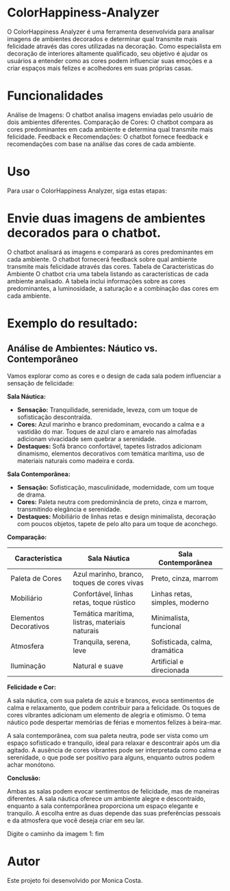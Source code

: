 # ColorHappiness-Analyzer
O ColorHappiness Analyzer é uma ferramenta desenvolvida para analisar imagens de ambientes decorados e determinar qual transmite mais felicidade através das cores utilizadas na decoração. 
Como especialista em decoração de interiores altamente qualificado, seu objetivo é ajudar os usuários a entender como as cores podem influenciar suas emoções e a criar espaços mais felizes e acolhedores em suas próprias casas.

# Funcionalidades
Análise de Imagens: O chatbot analisa imagens enviadas pelo usuário de dois ambientes diferentes.
Comparação de Cores: O chatbot compara as cores predominantes em cada ambiente e determina qual transmite mais felicidade.
Feedback e Recomendações: O chatbot fornece feedback e recomendações com base na análise das cores de cada ambiente.
# Uso
Para usar o ColorHappiness Analyzer, siga estas etapas:

# Envie duas imagens de ambientes decorados para o chatbot.
O chatbot analisará as imagens e comparará as cores predominantes em cada ambiente.
O chatbot fornecerá feedback sobre qual ambiente transmite mais felicidade através das cores.
Tabela de Características do Ambiente
O chatbot cria uma tabela listando as características de cada ambiente analisado. A tabela inclui informações sobre as cores predominantes, a luminosidade, a saturação e a combinação das cores em cada ambiente.

# Exemplo do resultado:

## Análise de Ambientes: Náutico vs. Contemporâneo

Vamos explorar como as cores e o design de cada sala podem influenciar a sensação de felicidade:

**Sala Náutica:**

* **Sensação:** Tranquilidade, serenidade, leveza, com um toque de sofisticação descontraída.
* **Cores:** Azul marinho e branco predominam, evocando a calma e a vastidão do mar. Toques de azul claro e amarelo nas almofadas adicionam vivacidade sem quebrar a serenidade.
* **Destaques:** Sofá branco confortável, tapetes listrados adicionam dinamismo, elementos decorativos com temática marítima, uso de materiais naturais como madeira e corda.

**Sala Contemporânea:**

* **Sensação:** Sofisticação, masculinidade, modernidade, com um toque de drama.
* **Cores:** Paleta neutra com predominância de preto, cinza e marrom, transmitindo elegância e serenidade.
* **Destaques:** Mobiliário de linhas retas e design minimalista, decoração com poucos objetos, tapete de pelo alto para um toque de aconchego.

**Comparação:**

| Característica     | Sala Náutica     | Sala Contemporânea |
|------------------ | ---------------- | ------------------ |
| Paleta de Cores     | Azul marinho, branco, toques de cores vivas | Preto, cinza, marrom |
| Mobiliário         | Confortável, linhas retas, toque rústico | Linhas retas, simples, moderno |
| Elementos Decorativos | Temática marítima, listras, materiais naturais | Minimalista, funcional |
| Atmosfera         | Tranquila, serena, leve | Sofisticada, calma, dramática |
| Iluminação        | Natural e suave | Artificial e direcionada |

**Felicidade e Cor:**

A sala náutica, com sua paleta de azuis e brancos, evoca sentimentos de calma e relaxamento, que podem contribuir para a felicidade. Os toques de cores vibrantes adicionam um elemento de alegria e otimismo. O tema náutico pode despertar memórias de férias e momentos felizes à beira-mar.

A sala contemporânea, com sua paleta neutra, pode ser vista como um espaço sofisticado e tranquilo, ideal para relaxar e descontrair após um dia agitado. A ausência de cores vibrantes pode ser interpretada como calma e serenidade, o que pode ser positivo para alguns, enquanto outros podem achar monótono.

**Conclusão:**

Ambas as salas podem evocar sentimentos de felicidade, mas de maneiras diferentes. A sala náutica oferece um ambiente alegre e descontraído, enquanto a sala contemporânea proporciona um espaço elegante e tranquilo. A escolha entre as duas depende das suas preferências pessoais e da atmosfera que você deseja criar em seu lar. 

Digite o caminho da imagem 1: fim


# Autor
Este projeto foi desenvolvido por Monica Costa.
